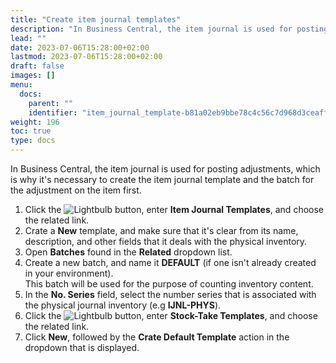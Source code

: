 ```yaml
---
title: "Create item journal templates"
description: "In Business Central, the item journal is used for posting adjustments, which is why it's necessary to create the item journal template and the batch for the adjustment on the item first."
lead: ""
date: 2023-07-06T15:28:00+02:00
lastmod: 2023-07-06T15:28:00+02:00
draft: false
images: []
menu:
  docs:
    parent: ""
    identifier: "item_journal_template-b81a02eb9bbe78c4c56c7d968d3ceaff"
weight: 196
toc: true
type: docs
---
```


In Business Central, the item journal is used for posting adjustments, which is why it's necessary to create the item journal template and the batch for the adjustment on the item first. 

1. Click the ![Lightbulb](Lightbulb_icon.PNG) button, enter **Item Journal Templates**, and choose the related link.
2. Crate a **New** template, and make sure that it's clear from its name, description, and other fields that it deals with the physical inventory.
3. Open **Batches** found in the **Related** dropdown list. 
4. Create a new batch, and name it **DEFAULT** (if one isn't already created in your environment).        
   This batch will be used for the purpose of counting inventory content. 
5. In the **No. Series** field, select the number series that is associated with the physical journal inventory (e.g **IJNL-PHYS**).
6. Click the ![Lightbulb](Lightbulb_icon.PNG) button, enter **Stock-Take Templates**, and choose the related link.
7. Click **New**, followed by the **Crate Default Template** action in the dropdown that is displayed.